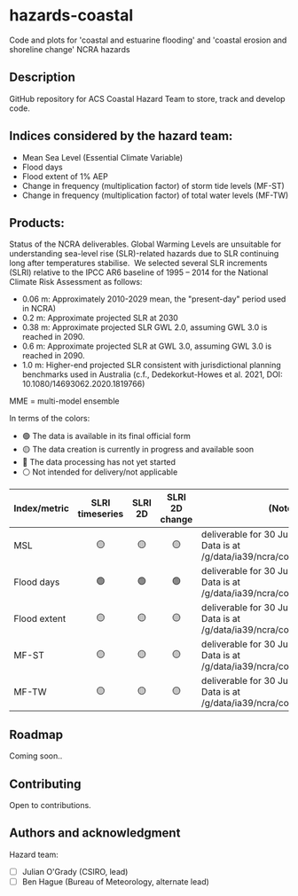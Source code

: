 # hazards-coastal
Code and plots for 'coastal and estuarine flooding' and 'coastal erosion and shoreline change' NCRA hazards

## Description
GitHub repository for ACS Coastal Hazard Team to store, track and develop code. 

## Indices considered by the hazard team:
- Mean Sea Level (Essential Climate Variable)
- Flood days
- Flood extent of 1% AEP
- Change in frequency (multiplication factor) of storm tide levels (MF-ST)
- Change in frequency (multiplication factor) of total water levels (MF-TW)

## Products:
Status of the NCRA deliverables. 
Global Warming Levels are unsuitable for understanding sea-level rise (SLR)-related hazards due to SLR continuing long after temperatures stabilise. 
We selected several SLR increments (SLRI) relative to the IPCC AR6 baseline of 1995 – 2014 for the National Climate Risk Assessment as follows:
- 0.06 m: Approximately 2010-2029 mean, the "present-day" period used in NCRA)
- 0.2 m: Approximate projected SLR at 2030
- 0.38 m: Approximate projected SLR GWL 2.0, assuming GWL 3.0 is reached in 2090.
- 0.6 m: Approximate projected SLR at GWL 3.0, assuming GWL 3.0 is reached in 2090.
- 1.0 m: Higher-end projected SLR consistent with jurisdictional planning benchmarks used in Australia (c.f., Dedekorkut-Howes et al. 2021, DOI: 10.1080/14693062.2020.1819766)

MME = multi-model ensemble

In terms of the colors:
- :green_circle: The data is available in its final official form
- :yellow_circle: The data creation is currently in progress and available soon
- :red_circle: The data processing has not yet started
- :white_circle: Not intended for delivery/not applicable

| Index/metric | SLRI timeseries | SLRI 2D |  SLRI 2D change | (Notes) |
|-----         | :-:      |:-:      |:-:            |-----    |
| MSL |:yellow_circle:|:yellow_circle:|:yellow_circle:|deliverable for 30 June <br> Data is at /g/data/ia39/ncra/coastal/MSL|
| Flood days |:green_circle:|:green_circle:|:green_circle:|deliverable for 30 June <br> Data is at /g/data/ia39/ncra/coastal/flood_days |
| Flood extent |:yellow_circle:|:yellow_circle:|:yellow_circle:|deliverable for 30 June <br> Data is at /g/data/ia39/ncra/coastal/flood_extents|
| MF-ST|:yellow_circle:|:yellow_circle:|:yellow_circle:|deliverable for 30 June <br> Data is at /g/data/ia39/ncra/coastal/MF-ST|
| MF-TW |:yellow_circle:|:yellow_circle:|:yellow_circle:|deliverable for 30 June <br> Data is at /g/data/ia39/ncra/coastal/MF-TW|

## Roadmap
Coming soon..

## Contributing
Open to contributions. 

## Authors and acknowledgment
Hazard team:
- [ ] Julian O'Grady (CSIRO, lead)
- [ ] Ben Hague (Bureau of Meteorology, alternate lead)
